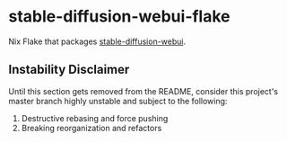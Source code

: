 # stable-diffusion-webui-flake
Nix Flake that packages [stable-diffusion-webui](https://github.com/AUTOMATIC1111/stable-diffusion-webui).

## Instability Disclaimer
Until this section gets removed from the README, consider this project's master branch highly unstable and subject to the following:

1. Destructive rebasing and force pushing
2. Breaking reorganization and refactors
